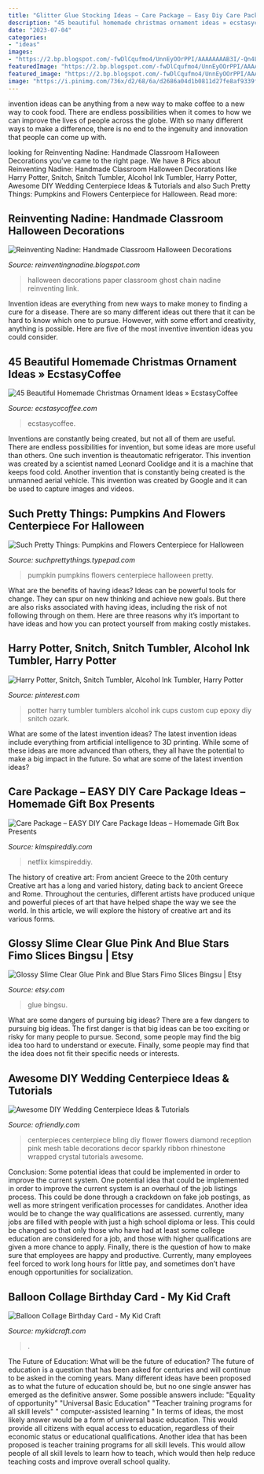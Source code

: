 ```yaml
---
title: "Glitter Glue Stocking Ideas ~ Care Package – Easy Diy Care Package Ideas – Homemade Gift Box Presents"
description: "45 beautiful homemade christmas ornament ideas » ecstasycoffee"
date: "2023-07-04"
categories:
- "ideas"
images:
- "https://2.bp.blogspot.com/-fwDlCqufmo4/UnnEyOOrPPI/AAAAAAAAB3I/-Qn4LjLEu98/s1600/DSC_0205.jpg"
featuredImage: "https://2.bp.blogspot.com/-fwDlCqufmo4/UnnEyOOrPPI/AAAAAAAAB3I/-Qn4LjLEu98/s1600/DSC_0205.jpg"
featured_image: "https://2.bp.blogspot.com/-fwDlCqufmo4/UnnEyOOrPPI/AAAAAAAAB3I/-Qn4LjLEu98/s1600/DSC_0205.jpg"
image: "https://i.pinimg.com/736x/d2/68/6a/d2686a04d1b0811d27fe8af9339fc85b.jpg"
---
```



invention ideas can be anything from a new way to make coffee to a new way to cook food. There are endless possibilities when it comes to how we can improve the lives of people across the globe. With so many different ways to make a difference, there is no end to the ingenuity and innovation that people can come up with.

	

		
looking for Reinventing Nadine: Handmade Classroom Halloween Decorations you've came to the right page. We have 8 Pics about Reinventing Nadine: Handmade Classroom Halloween Decorations like Harry Potter, Snitch, Snitch Tumbler, Alcohol Ink Tumbler, Harry Potter, Awesome DIY Wedding Centerpiece Ideas &amp; Tutorials and also Such Pretty Things: Pumpkins and Flowers Centerpiece for Halloween. Read more:
		
    
## Reinventing Nadine: Handmade Classroom Halloween Decorations

<img loading=lazy src="https://2.bp.blogspot.com/-fwDlCqufmo4/UnnEyOOrPPI/AAAAAAAAB3I/-Qn4LjLEu98/s1600/DSC_0205.jpg" onerror="this.onerror=null;this.src='https://tse4.mm.bing.net/th?id=OIP.6qQMJLC6KLYXSxVyhsgC0wHaLE&amp;pid=15.1';" alt="Reinventing Nadine: Handmade Classroom Halloween Decorations">

_Source: reinventingnadine.blogspot.com_

>halloween decorations paper classroom ghost chain nadine reinventing link. 

	

Invention ideas are everything from new ways to make money to finding a cure for a disease. There are so many different ideas out there that it can be hard to know which one to pursue. However, with some effort and creativity, anything is possible. Here are five of the most inventive invention ideas you could consider.

    
## 45 Beautiful Homemade Christmas Ornament Ideas » EcstasyCoffee

<img loading=lazy src="https://i2.wp.com/www.ecstasycoffee.com/wp-content/uploads/2017/03/Little-Christmas-ornaments.jpg?fit=800%2C1067&amp;ssl=1" onerror="this.onerror=null;this.src='https://tse4.mm.bing.net/th?id=OIP.kQUXOL4jwLUnA0lnJegxDQHaJ4&amp;pid=15.1';" alt="45 Beautiful Homemade Christmas Ornament Ideas » EcstasyCoffee">

_Source: ecstasycoffee.com_

>ecstasycoffee. 

	

Inventions are constantly being created, but not all of them are useful. There are endless possibilities for invention, but some ideas are more useful than others. One such invention is theautomatic refrigerator. This invention was created by a scientist named Leonard Coolidge and it is a machine that keeps food cold. Another invention that is constantly being created is the unmanned aerial vehicle. This invention was created by Google and it can be used to capture images and videos.

    
## Such Pretty Things: Pumpkins And Flowers Centerpiece For Halloween

<img loading=lazy src="https://suchprettythings.typepad.com/.a/6a00e553a4097c883401bb07a316e9970d-600wi" onerror="this.onerror=null;this.src='https://tse3.mm.bing.net/th?id=OIP.Q3nlDezK42mFhNpDF5kk4AHaNK&amp;pid=15.1';" alt="Such Pretty Things: Pumpkins and Flowers Centerpiece for Halloween">

_Source: suchprettythings.typepad.com_

>pumpkin pumpkins flowers centerpiece halloween pretty. 

	

What are the benefits of having ideas?
Ideas can be powerful tools for change. They can spur on new thinking and achieve new goals. But there are also risks associated with having ideas, including the risk of not following through on them. Here are three reasons why it’s important to have ideas and how you can protect yourself from making costly mistakes.

    
## Harry Potter, Snitch, Snitch Tumbler, Alcohol Ink Tumbler, Harry Potter

<img loading=lazy src="https://i.pinimg.com/736x/d2/68/6a/d2686a04d1b0811d27fe8af9339fc85b.jpg" onerror="this.onerror=null;this.src='https://tse4.mm.bing.net/th?id=OIP.YRMepFSGpYW5EaQ-wgcbZAHaJ3&amp;pid=15.1';" alt="Harry Potter, Snitch, Snitch Tumbler, Alcohol Ink Tumbler, Harry Potter">

_Source: pinterest.com_

>potter harry tumbler tumblers alcohol ink cups custom cup epoxy diy snitch ozark. 

	

What are some of the latest invention ideas?
The latest invention ideas include everything from artificial intelligence to 3D printing. While some of these ideas are more advanced than others, they all have the potential to make a big impact in the future. So what are some of the latest invention ideas?

    
## Care Package – EASY DIY Care Package Ideas – Homemade Gift Box Presents

<img loading=lazy src="https://kimspireddiy.com/wp-content/uploads/2020/08/DIY-Care-Package_DIY-Gift-Box-2-500x500.jpg" onerror="this.onerror=null;this.src='https://tse3.mm.bing.net/th?id=OIP.9mcx8XkSUkDzxVTeLoIiUwHaHa&amp;pid=15.1';" alt="Care Package – EASY DIY Care Package Ideas – Homemade Gift Box Presents">

_Source: kimspireddiy.com_

>netflix kimspireddiy. 

	

The history of creative art: From ancient Greece to the 20th century
Creative art has a long and varied history, dating back to ancient Greece and Rome. Throughout the centuries, different artists have produced unique and powerful pieces of art that have helped shape the way we see the world. In this article, we will explore the history of creative art and its various forms.

    
## Glossy Slime Clear Glue Pink And Blue Stars Fimo Slices Bingsu | Etsy

<img loading=lazy src="https://i.etsystatic.com/23311608/r/il/282e6a/3083032105/il_1588xN.3083032105_jncs.jpg" onerror="this.onerror=null;this.src='https://tse4.mm.bing.net/th?id=OIP.K5E5gLgxn3B5MWT2Or_QOwHaJ3&amp;pid=15.1';" alt="Glossy Slime Clear Glue Pink and Blue Stars Fimo Slices Bingsu | Etsy">

_Source: etsy.com_

>glue bingsu. 

	

What are some dangers of pursuing big ideas?
There are a few dangers to pursuing big ideas. The first danger is that big ideas can be too exciting or risky for many people to pursue. Second, some people may find the big idea too hard to understand or execute. Finally, some people may find that the idea does not fit their specific needs or interests.

    
## Awesome DIY Wedding Centerpiece Ideas &amp; Tutorials

<img loading=lazy src="http://ofriendly.com/wp-content/uploads/2016/11/wedding-centerpiece/16-diy-wedding-centerpiece-ideas.jpg" onerror="this.onerror=null;this.src='https://tse3.mm.bing.net/th?id=OIP.2ti_bK6xLBkBpj9i8zpowgHaK0&amp;pid=15.1';" alt="Awesome DIY Wedding Centerpiece Ideas &amp; Tutorials">

_Source: ofriendly.com_

>centerpieces centerpiece bling diy flower flowers diamond reception pink mesh table decorations decor sparkly ribbon rhinestone wrapped crystal tutorials awesome. 

	

Conclusion: Some potential ideas that could be implemented in order to improve the current system.
One potential idea that could be implemented in order to improve the current system is an overhaul of the job listings process. This could be done through a crackdown on fake job postings, as well as more stringent verification processes for candidates. Another idea would be to change the way qualifications are assessed. currently, many jobs are filled with people with just a high school diploma or less. This could be changed so that only those who have had at least some college education are considered for a job, and those with higher qualifications are given a more chance to apply. Finally, there is the question of how to make sure that employees are happy and productive. Currently, many employees feel forced to work long hours for little pay, and sometimes don’t have enough opportunities for socialization.

    
## Balloon Collage Birthday Card - My Kid Craft

<img loading=lazy src="https://mykidcraft.com/images/Final-card1.JPG" onerror="this.onerror=null;this.src='https://tse2.mm.bing.net/th?id=OIP.aITJ_OtZZSBDzGbHqDJ01gHaJ3&amp;pid=15.1';" alt="Balloon Collage Birthday Card - My Kid Craft">

_Source: mykidcraft.com_

>. 

	

The Future of Education: What will be the future of education?
The future of education is a question that has been asked for centuries and will continue to be asked in the coming years. Many different ideas have been proposed as to what the future of education should be, but no one single answer has emerged as the definitive answer. Some possible answers include: 
"Equality of opportunity" 
"Universal Basic Education" 
"Teacher training programs for all skill levels" 
" computer-assisted learning "
In terms of ideas, the most likely answer would be a form of universal basic education. This would provide all citizens with equal access to education, regardless of their economic status or educational qualifications. Another idea that has been proposed is teacher training programs for all skill levels. This would allow people of all skill levels to learn how to teach, which would then help reduce teaching costs and improve overall school quality.

